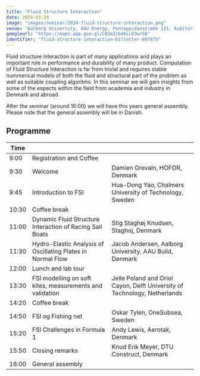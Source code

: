 ```yaml
---
title: "Fluid Structure Interaction"
date: 2024-03-20
image: "images/seminar/2024-fluid-structure-interaction.png"
venue: "Aalborg University, AAU Energy, Pontoppidanstræde 111, Auditorium 1.177, 9220 Aalborg Øst"
googleurl: "https://maps.app.goo.gl/CB1mZib4bLL63wr58"
identifier: "fluid-structure-interaction-billetter-897875"
---
```


Fluid structure interaction is part of many applications and plays an important role in performance and durability of many product. 
Computation of Fluid Structure Interaction is far from trivial and requires stable nummerical models of both the fluid and structural part of the problem as well as suitable coupling algoritms.
In this seminar we will gain insights from some of the expects within the field from academia and industry in Denmark and abroad. 

After the seminar (around 16:00) we will have this years general assembly. Please note that the general assembly will be in Danish.

## Programme


| Time  |             |             |
| ----- | ----------- | ----------- |
|  9:00 | Registration and Coffee | |
|  9:30 | Welcome | Damien Grevain, HOFOR, Denmark |
|  9:45 | Introduction to FSI | Hua-Dong Yao, Chalmers University of Technology, Sweden |
| 10:30 | Coffee break | |
| 11:00 | Dynamic Fluid Structure Interaction of Racing Sail Boats | Stig Staghøj Knudsen, Staghoj, Denmark |
| 11:30 | Hydro-Elastic Analysis of Oscillating Plates in Normal Flow | Jacob Andersen, Aalborg University, AAU Build, Denmark |
| 12:00 | Lunch and lab tour | |
| 13:30 | FSI modelling on soft kites, measurements and validation | Jelle Poland and Oriol Cayon, Delft University of Technology, Netherlands |
| 14:20 | Coffee break | |
| 14:50 | FSI og Fishing net | Oskar Tylen, OneSubsea, Sweden |
| 15:20 | FSI Challenges in Formula 1 | Andy Lewis, Aerotak, Denmark |
| 15:50 | Closing remarks | Knud Erik Meyer, DTU Construct, Denmark |
| 16:00 | General assembly | |
